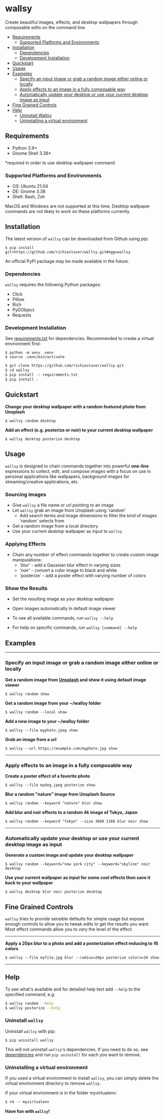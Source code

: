 # wallsy

Create beautiful images, effects, and desktop wallpapers through composable edits on the command line.

  * [Requirements](#requirements)
    * [Supported Platforms and Environments](#supported-platforms-and-environments)
  * [Installation](#installation)
    * [Dependencies](#dependencies)
    * [Development Installation](#development-installation)
  * [Quickstart](#quickstart)
  * [Usage](#usage)
  * [Examples](#examples)
    * [Specify an input image or grab a random image either online or locally](#specify-an-input-image-or-grab-a-random-image-either-online-or-locally)
    * [Apply effects to an image in a fully composable way](#apply-effects-to-an-image-in-a-fully-composable-way)
    * [Automatically update your desktop or use your current desktop image as input](#automatically-update-your-desktop-or-use-your-current-desktop-image-as-input)
  * [Fine Grained Controls](#fine-grained-controls)
  * [Help](#help)
    * [Uninstall Wallsy](#uninstall-wallsy)
    * [Uninstalling a virtual environment](#uninstalling-a-virtual-environment)

## Requirements

- Python 3.9+
- Gnome Shell 3.38*

*required in order to use desktop wallpaper command

### Supported Platforms and Environments
- OS: Ubuntu 21.04
- DE: Gnome 3.38
- Shell: Bash, Zsh

MacOS and Windows are not supported at this time. Desktop wallpaper commands are not likely to work on these platforms currently.

## Installation

The latest version of `wallsy` can be downloaded from Github using pip:
```
$ pip install git+https://github.com/richiestuver/wallsy.git#egg=wallsy
```

An official PyPI package may be made available in the future. 

### Dependencies

`wallsy` requires the following Python packages:
- Click
- Pillow
- Rich
- PyGObject 
- Requests

### Development Installation
See [requirements.txt](https://github.com/richiestuver/wallsy/blob/master/requirements.txt) for dependencies. Recommended to create a virtual environment first: 

```
$ python -m venv .venv
$ source .venv/bin/activate
``` 

```bash
$ git clone https://github.com/richiestuver/wallsy.git
$ cd wallsy
$ pip install -r requirements.txt
$ pip install .
```

## 
## Quickstart

**Change your desktop wallpaper with a random featured photo from Unsplash**
```
$ wallsy random desktop
```

**Add an effect (e.g. posterize or noir) to your current desktop wallpaper**
```
$ wallsy desktop posterize desktop
```


## Usage
`wallsy` is designed to chain commands together into powerful **one-line** expressions to collect, edit, and compose images with a
focus on use in personal applications like wallpapers, background images for streaming/creative applications, etc.

### Sourcing images
- Give `wallsy` a file name or url pointing to an image
- Let `wallsy` grab an image from Unsplash using 'random'
    - Add search terms and image dimensions to filter the kind of images 'random' selects from
- Get a random image from a local directory 
- Use your current desktop wallpaper as input to `wallsy`

### Applying Effects
- Chain any number of effect commands together to create custom image manipulations:
    - 'blur' - add a Gaussian blur effect in varying sizes
    - 'noir' - convert a color image to black and white
    - 'posterize' - add a poster effect with varying number of colors

### Show the Results
- Set the resulting image as your desktop wallpaper
- Open images automatically in default image viewer

- To see all available commands, run `wallsy --help`
- For help on specific commands, run `wallsy [command] --help`

## Examples
---
### Specify an input image or grab a random image either online or locally

**Get a random image from [Unsplash](https://unsplash.com) and show it using default image viewer**

```
$ wallsy random show
```

**Get a random image from your ~/wallsy folder**
```
$ wallsy random --local show
```

**Add a new image to your ~/wallsy folder**
```
$ wallsy --file myphoto.jpeg show
```

**Grab an image from a url**
```
$ wallsy --url https://example.com/myphoto.jpg show
```
---
### Apply effects to an image in a fully composable way


**Create a poster effect of a favorite photo**
```
$ wallsy --file mydog.jpeg posterize show
```

**Blur a random "nature" image from Unsplash Source**
```
$ wallsy random --keyword "nature" blur show
```

**Add blur and noir effects to a random 4k image of Tokyo, Japan**
```
$ wallsy random --keyword "tokyo" --size 3840 2160 blur noir show
```
---
### Automatically update your desktop or use your current desktop image as input

**Generate a custom image and update your desktop wallpaper**
```
$ wallsy random --keyword="new york city" --keyword="skyline" noir desktop
```

**Use your current wallpaper as input for some cool effects then save it back to your wallpaper**
```
$ wallsy desktop blur noir posterize desktop
```

## Fine Grained Controls
`wallsy` tries to provide sensible defaults for simple usage but expose enough controls
to allow you to tweak edits to get the results you want. Most effect commands allow
you to vary the level of the effect.

---
**Apply a 20px blur to a photo and add a posterization effect reducing to 16 colors**
```
$ wallsy --file myfile.jpg blur --radius=20px posterize colors=16 show
```
---
## Help


To see what's available and for detailed help text add `--help` to the specified command, e.g.
```bash
$ wallsy random --help
$ wallsy posterize --help
```

### Uninstall `wallsy`

Uninstall `wallsy` with pip:

```
$ pip uninstall wallsy
```

This will not uninstall `wallsy`'s dependencies. If you need to do so, see [dependencies](#dependencies) and run `pip uninstall` for each you want to remove. 

### Uninstalling a virtual environment

If you used a virtual environment to install `wallsy`, you can simply delete the virtual environment directory to remove `wallsy`. 

If your virtual environment is in the folder myvirtualenv:
```bash
$ rm -r myvirtualenv
```

**Have fun with `wallsy`!**
